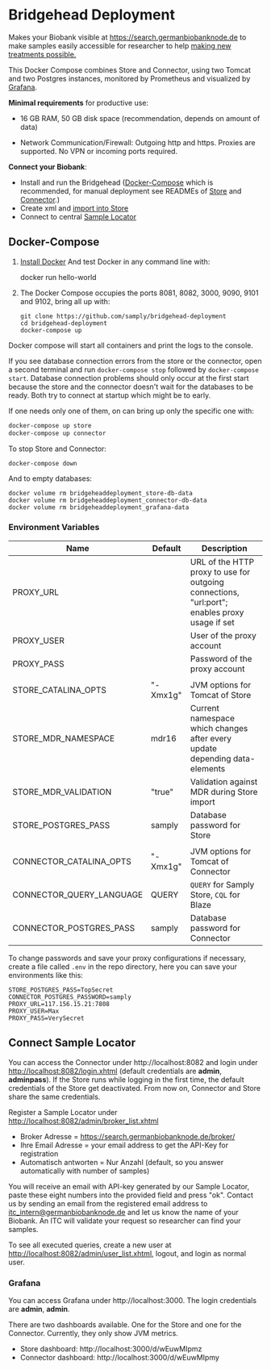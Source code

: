 # Bridgehead Deployment
Makes your Biobank visible at https://search.germanbiobanknode.de to make samples easily accessible for researcher to help [making new treatments possible.](bbmri-eric.eu)

This Docker Compose combines Store and Connector, using two Tomcat and two Postgres instances, monitored by Prometheus and visualized by [Grafana](#grafana).

**Minimal requirements** for productive use:

- 16 GB RAM, 50 GB disk space (recommendation, depends on amount of data)

- Network Communication/Firewall: Outgoing http and https. Proxies are supported. No VPN or incoming ports required.


**Connect your Biobank**:

- Install and run the Bridgehead ([Docker-Compose](#docker-compose) which is recommended, for manual deployment see READMEs of [Store](doc/Store.md) and [Connector](doc/Connector.md).)
- Create xml and [import into Store](IMPORT.md)
- Connect to central [Sample Locator](#connect-sample-locator)


## Docker-Compose
1. [Install Docker](https://docs.docker.com/install/)
   And test Docker in any command line with:

      docker run hello-world

2. The Docker Compose occupies the ports 8081, 8082, 3000, 9090, 9101 and 9102, bring all up with:

   ```
   git clone https://github.com/samply/bridgehead-deployment
   cd bridgehead-deployment
   docker-compose up
   ```

Docker compose will start all containers and print the logs to the console.

If you see database connection errors from the store or the connector, open a second terminal and run `docker-compose stop` followed by `docker-compose start`. Database connection problems should only occur at the first start because the store and the connector doesn't wait for the databases to be ready. Both try to connect at startup which might be to early.

If one needs only one of them, on can bring up only the specific one with:
```sh
docker-compose up store
docker-compose up connector
```

To stop Store and Connector:
```
docker-compose down
```

And to empty databases:
```
docker volume rm bridgeheaddeployment_store-db-data
docker volume rm bridgeheaddeployment_connector-db-data
docker volume rm bridgeheaddeployment_grafana-data
```


### Environment Variables

| Name                     | Default  | Description                                                  |
| ------------------------ | -------- | ------------------------------------------------------------ |
| PROXY_URL                |          | URL of the HTTP proxy to use for outgoing connections, "url:port"; enables proxy usage if set |
| PROXY_USER               |          | User of the proxy account                                    |
| PROXY_PASS               |          | Password of the proxy account                                |
|                          |          |                                                              |
| STORE_CATALINA_OPTS      | "-Xmx1g" | JVM options for Tomcat of Store                              |
| STORE_MDR_NAMESPACE      | mdr16    | Current namespace which changes after every update depending data-elements |
| STORE_MDR_VALIDATION     | "true"   | Validation against MDR during Store import                   |
| STORE_POSTGRES_PASS      | samply   | Database password for Store                                  |
|                          |          |                                                              |
| CONNECTOR_CATALINA_OPTS  | "-Xmx1g" | JVM options for Tomcat of Connector                          |
| CONNECTOR_QUERY_LANGUAGE | QUERY    | `QUERY` for Samply Store, `CQL` for Blaze                    |
| CONNECTOR_POSTGRES_PASS  | samply   | Database password for Connector                              |

To change passwords and save your proxy configurations if necessary, create a file called `.env` in the repo directory, here you can save your environments like this:

```
STORE_POSTGRES_PASS=TopSecret
CONNECTOR_POSTGRES_PASSWORD=samply
PROXY_URL=117.156.15.21:7808
PROXY_USER=Max
PROXY_PASS=VerySecret
```


## Connect Sample Locator

You can access the Connector under http://localhost:8082 and login under <http://localhost:8082/login.xhtml> (default credentials are **admin**, **adminpass**). If the Store runs while logging in the first time, the default credentials of the Store get deactivated. From now on, Connector and Store share the same credentials.

Register a Sample Locator under <http://localhost:8082/admin/broker_list.xhtml>

- Broker Adresse = <https://search.germanbiobanknode.de/broker/>
- Ihre Email Adresse = your email address to get the API-Key for registration
- Automatisch antworten = Nur Anzahl (default, so you answer automatically with number of samples)

You will receive an email with API-key generated by our Sample Locator, paste these eight numbers into the provided field and press "ok". Contact us by sending an email from the registered email address to itc_intern@germanbiobanknode.de and let us know the name of your Biobank. An ITC will validate your request so researcher can find your samples.

To see all executed queries, create a new user at <http://localhost:8082/admin/user_list.xhtml>, logout, and login as normal user.


### Grafana

You can access Grafana under http://localhost:3000. The login credentials are **admin**, **admin**.

There are two dashboards available. One for the Store and one for the Connector. Currently, they only show JVM metrics.

- Store dashboard: http://localhost:3000/d/wEuwMIpmz
- Connector dashboard: http://localhost:3000/d/wEuwMIpmy